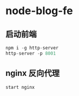 # node-blog-fe

## 启动前端
```javascript
npm i -g http-server
http-server -p 8001
```

## nginx 反向代理
```javascript
start nginx
```
